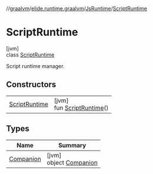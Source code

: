 //[graalvm](../../../../index.md)/[elide.runtime.graalvm](../../index.md)/[JsRuntime](../index.md)/[ScriptRuntime](index.md)

# ScriptRuntime

[jvm]\
class [ScriptRuntime](index.md)

Script runtime manager.

## Constructors

| | |
|---|---|
| [ScriptRuntime](-script-runtime.md) | [jvm]<br>fun [ScriptRuntime](-script-runtime.md)() |

## Types

| Name | Summary |
|---|---|
| [Companion](-companion/index.md) | [jvm]<br>object [Companion](-companion/index.md) |
